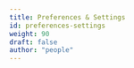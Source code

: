 ```yaml
---
title: Preferences & Settings
id: preferences-settings
weight: 90
draft: false
author: "people"
---
```

